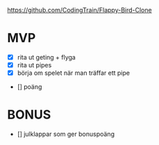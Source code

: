 https://github.com/CodingTrain/Flappy-Bird-Clone

# MVP
- [x] rita ut geting + flyga
- [x] rita ut pipes
- [x] börja om spelet när man träffar ett pipe
- [] poäng

# BONUS
- [] julklappar som ger bonuspoäng